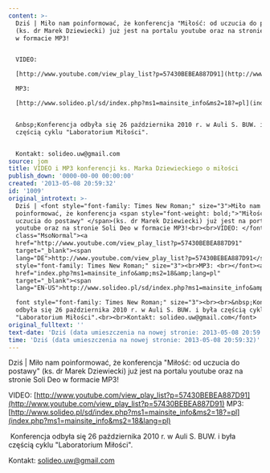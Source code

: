 ```yaml
---
content: >-
  Dziś | Miło nam poinformować, że konferencja "Miłość: od uczucia do postawy"
  (ks. dr Marek Dziewiecki) już jest na portalu youtube oraz na stronie Soli Deo
  w formacie MP3!


  VIDEO: 

  [http://www.youtube.com/view_play_list?p=57430BEBEA887D91](http://www.youtube.com/view_play_list?p=57430BEBEA887D91)

  MP3: 

  [http://www.solideo.pl/sd/index.php?ms1=mainsite_info&ms2=18?=pl](index.php?ms1=mainsite_info&ms2=18&lang=pl)


  &nbsp;Konferencja odbyła się 26 października 2010 r. w Auli S. BUW. i była
  częścią cyklu "Laboratorium Miłości".


  Kontakt: solideo.uw@gmail.com
source: jom
title: VIDEO i MP3 konferencji ks. Marka Dziewieckiego o miłości
publish_down: '0000-00-00 00:00:00'
created: '2013-05-08 20:59:32'
id: '1009'
original_introtext: >-
  Dziś | <font style="font-family: Times New Roman;" size="3">Miło nam
  poinformować, że konferencja <span style="font-weight: bold;">"Miłość: od
  uczucia do postawy" </span>(ks. dr Marek Dziewiecki) już jest na portalu
  youtube oraz na stronie Soli Deo w formacie MP3!<br><br>VIDEO: </font><p
  class="MsoNormal"><a
  href="http://www.youtube.com/view_play_list?p=57430BEBEA887D91"
  target="_blank"><span
  lang="DE">http://www.youtube.com/view_play_list?p=57430BEBEA887D91</span></a></p><br><font
  style="font-family: Times New Roman;" size="3"><br>MP3: <br></font><a
  href="index.php?ms1=mainsite_info&amp;ms2=18&amp;lang=pl"
  target="_blank"><span
  lang="EN-US">http://www.solideo.pl/sd/index.php?ms1=mainsite_info&amp;ms2=18?=pl</span></a><

  font style="font-family: Times New Roman;" size="3"><br><br>&nbsp;Konferencja
  odbyła się 26 października 2010 r. w Auli S. BUW. i była częścią cyklu
  "Laboratorium Miłości".<br><br>Kontakt: solideo.uw@gmail.com</font>
original_fulltext: ''
text-date: 'Dziś (data umieszczenia na nowej stronie: 2013-05-08 20:59:32)'
time: 'Dziś (data umieszczenia na nowej stronie: 2013-05-08 20:59:32)'
---
```

Dziś | Miło nam poinformować, że konferencja "Miłość: od uczucia do postawy" (ks. dr Marek Dziewiecki) już jest na portalu youtube oraz na stronie Soli Deo w formacie MP3!

VIDEO: 
[http://www.youtube.com/view_play_list?p=57430BEBEA887D91](http://www.youtube.com/view_play_list?p=57430BEBEA887D91)
MP3: 
[http://www.solideo.pl/sd/index.php?ms1=mainsite_info&ms2=18?=pl](index.php?ms1=mainsite_info&ms2=18&lang=pl)

&nbsp;Konferencja odbyła się 26 października 2010 r. w Auli S. BUW. i była częścią cyklu "Laboratorium Miłości".

Kontakt: solideo.uw@gmail.com

<!--{{json:{"created_date":"2013-05-08 20:59:32","publish_down":"0000-00-00 00:00:00","id":"1009"}}}-->